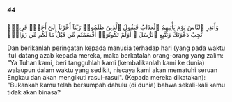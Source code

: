 ##### 44

<span class="ayah">وَأَنذِرِ ٱلنَّاسَ يَوْمَ يَأْتِيهِمُ ٱلْعَذَابُ فَيَقُولُ ٱلَّذِينَ ظَلَمُوا۟ رَبَّنَآ أَخِّرْنَآ إِلَىٰٓ أَجَلٍۢ قَرِيبٍۢ نُّجِبْ دَعْوَتَكَ وَنَتَّبِعِ ٱلرُّسُلَ ۗ أَوَلَمْ تَكُونُوٓا۟ أَقْسَمْتُم مِّن قَبْلُ مَا لَكُم مِّن زَوَالٍۢ</span>

<span class="ayah_translation">Dan berikanlah peringatan kepada manusia terhadap hari (yang pada waktu itu) datang azab kepada mereka, maka berkatalah orang-orang yang zalim: "Ya Tuhan kami, beri tangguhlah kami (kembalikanlah kami ke dunia) walaupun dalam waktu yang sedikit, niscaya kami akan mematuhi seruan Engkau dan akan mengikuti rasul-rasul". (Kepada mereka dikatakan): "Bukankah kamu telah bersumpah dahulu (di dunia) bahwa sekali-kali kamu tidak akan binasa?</span>
